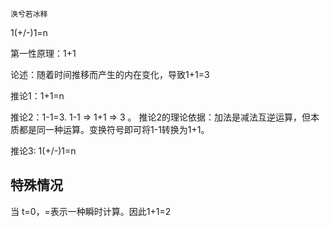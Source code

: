     涣兮若冰释

1(+/-)1=n

第一性原理：1+1

论述：随着时间推移而产生的内在变化，导致1+1=3

推论1：1+1=n

推论2：1-1=3. 1-1 ⇒ 1+1 ⇒ 3 。
推论2的理论依据：加法是减法互逆运算，但本质都是同一种运算。变换符号即可将1-1转换为1+1。

推论3: 1(+/-)1=n

## 特殊情况

当 t=0，=表示一种瞬时计算。因此1+1=2
